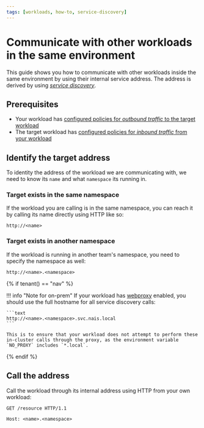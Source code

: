 ```yaml
---
tags: [workloads, how-to, service-discovery]
---
```


# Communicate with other workloads in the same environment

This guide shows you how to communicate with other workloads inside the same environment by using their internal service address.
The address is derived by using [_service discovery_](../application/explanations/expose.md#service-discovery).

## Prerequisites

- Your workload has [configured policies for _outbound traffic_ to the target workload](access-policies.md#outbound-access)
- The target workload has [configured policies for _inbound traffic_ from your workload](access-policies.md#inbound-access)

## Identify the target address

To identity the address of the workload we are communicating with, we need to know its `name` and what `namespace` its running in.

### Target exists in the same namespace

If the workload you are calling is in the same namespace, you can reach it by calling its name directly using HTTP like so:

```plaintext
http://<name>
```

### Target exists in another namespace

If the workload is running in another team's namespace, you need to specify the namespace as well:

```plaintext
http://<name>.<namespace>
```

{% if tenant() == "nav" %}

!!! info "Note for on-prem"
    If your workload has [webproxy](../application/reference/application-spec.md#webproxy) enabled, you should use the full hostname for all service discovery calls:

    ```text
    http://<name>.<namespace>.svc.nais.local
    ```

    This is to ensure that your workload does not attempt to perform these in-cluster calls through the proxy, as the environment variable `NO_PROXY` includes `*.local`.

{% endif %}

## Call the address

Call the workload through its internal address using HTTP from your own workload:

```http
GET /resource HTTP/1.1

Host: <name>.<namespace>
```

